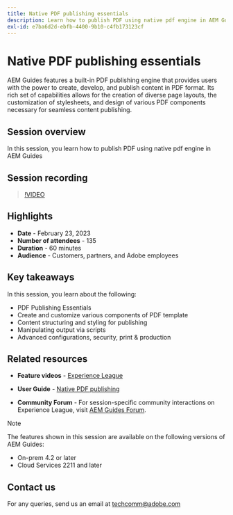 ```yaml
---
title: Native PDF publishing essentials
description: Learn how to publish PDF using native pdf engine in AEM Guides.
exl-id: e7ba6d2d-ebfb-4400-9b10-c4fb173123cf
---
```

# Native PDF publishing essentials

AEM Guides features a built-in PDF publishing engine that provides users with the power to create, develop, and publish content in PDF format. Its rich set of capabilities allows for the creation of diverse page layouts, the customization of stylesheets, and design of various PDF components necessary for seamless content publishing.

## Session overview

In this session, you learn how to publish PDF using native pdf engine in AEM Guides

## Session recording

>[!VIDEO](https://video.tv.adobe.com/v/3416076/native-pdf?quality=12&learn=on)

## Highlights

- **Date** - February 23, 2023 
- **Number of attendees** - 135
- **Duration** - 60 minutes
- **Audience** - Customers, partners, and Adobe employees

## Key takeaways

In this session, you learn about the following:
- PDF Publishing Essentials
- Create and customize various components of PDF template
- Content structuring and styling for publishing
- Manipulating output via scripts
- Advanced configurations, security, print & production
 
## Related resources 

- **Feature videos** -  [Experience League](https://experienceleague.adobe.com/docs/experience-manager-guides-learn/videos/advanced-user-guide/overview.html?lang=en) 
 
- **User Guide** - [Native PDF publishing](https://experienceleague.adobe.com/docs/experience-manager-guides-learn/tutorials/configuring/config-native-pdf-publish/pdf-template.html?lang=en)
 
- **Community Forum** - For session-specific community interactions on Experience League, visit  [AEM Guides Forum](https://experienceleaguecommunities.adobe.com/t5/experience-manager-guides/bd-p/xml-documentation-discussions).

>[!NOTE]
>
> The features shown in this session are available on the following versions of AEM Guides:
> - On-prem 4.2 or later
> - Cloud Services 2211 and later

## Contact us

For any queries, send us an email at <techcomm@adobe.com>
